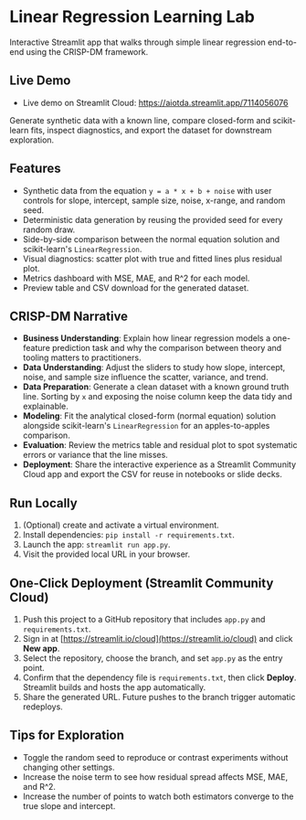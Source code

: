 # Linear Regression Learning Lab

Interactive Streamlit app that walks through simple linear regression end-to-end using the CRISP-DM framework.

## Live Demo
- Live demo on Streamlit Cloud: https://aiotda.streamlit.app/7114056076

Generate synthetic data with a known line, compare closed-form and scikit-learn fits, inspect diagnostics, and export the dataset for downstream exploration.

## Features
- Synthetic data from the equation `y = a * x + b + noise` with user controls for slope, intercept, sample size, noise, x-range, and random seed.
- Deterministic data generation by reusing the provided seed for every random draw.
- Side-by-side comparison between the normal equation solution and scikit-learn's `LinearRegression`.
- Visual diagnostics: scatter plot with true and fitted lines plus residual plot.
- Metrics dashboard with MSE, MAE, and R^2 for each model.
- Preview table and CSV download for the generated dataset.

## CRISP-DM Narrative
- **Business Understanding**: Explain how linear regression models a one-feature prediction task and why the comparison between theory and tooling matters to practitioners.
- **Data Understanding**: Adjust the sliders to study how slope, intercept, noise, and sample size influence the scatter, variance, and trend.
- **Data Preparation**: Generate a clean dataset with a known ground truth line. Sorting by `x` and exposing the noise column keep the data tidy and explainable.
- **Modeling**: Fit the analytical closed-form (normal equation) solution alongside scikit-learn's `LinearRegression` for an apples-to-apples comparison.
- **Evaluation**: Review the metrics table and residual plot to spot systematic errors or variance that the line misses.
- **Deployment**: Share the interactive experience as a Streamlit Community Cloud app and export the CSV for reuse in notebooks or slide decks.

## Run Locally
1. (Optional) create and activate a virtual environment.
2. Install dependencies: `pip install -r requirements.txt`.
3. Launch the app: `streamlit run app.py`.
4. Visit the provided local URL in your browser.

## One-Click Deployment (Streamlit Community Cloud)
1. Push this project to a GitHub repository that includes `app.py` and `requirements.txt`.
2. Sign in at [https://streamlit.io/cloud](https://streamlit.io/cloud) and click **New app**.
3. Select the repository, choose the branch, and set `app.py` as the entry point.
4. Confirm that the dependency file is `requirements.txt`, then click **Deploy**. Streamlit builds and hosts the app automatically.
5. Share the generated URL. Future pushes to the branch trigger automatic redeploys.

## Tips for Exploration
- Toggle the random seed to reproduce or contrast experiments without changing other settings.
- Increase the noise term to see how residual spread affects MSE, MAE, and R^2.
- Increase the number of points to watch both estimators converge to the true slope and intercept.
